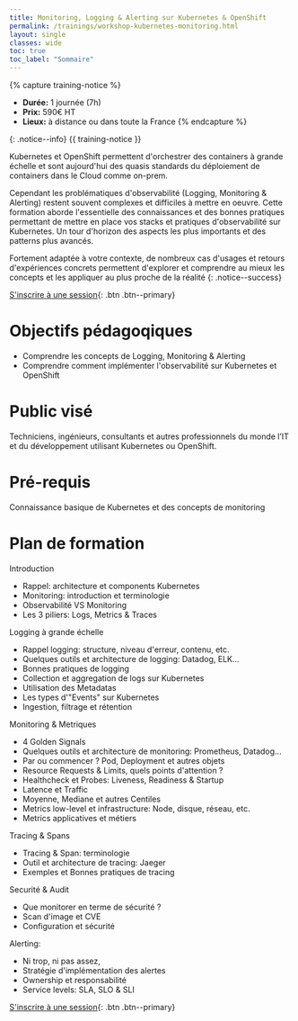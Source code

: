 ```yaml
---
title: Monitoring, Logging & Alerting sur Kubernetes & OpenShift
permalink: /trainings/workshop-kubernetes-monitoring.html
layout: single
classes: wide
toc: true
toc_label: "Sommaire"
---
```


{% capture training-notice %}
- **Durée:** 1 journée (7h)
- **Prix:** 590€ HT
- **Lieux:** à distance ou dans toute la France
{% endcapture %}

{: .notice--info}
{{ training-notice }}

Kubernetes et OpenShift permettent d'orchestrer des containers à grande échelle et sont aujourd'hui des quasis standards du déploiement de containers dans le Cloud comme on-prem.

Cependant les problématiques d'observabilité (Logging, Monitoring & Alerting) restent souvent complexes et difficiles à mettre en oeuvre. Cette formation aborde l'essentielle des connaissances et des bonnes pratiques permettant de mettre en place vos stacks et pratiques d'observabilité sur Kubernetes. Un tour d'horizon des aspects les plus importants et des patterns plus avancés.

Fortement adaptée à votre contexte, de nombreux cas d'usages et retours d'expériences concrets permettent d'explorer et comprendre au mieux les concepts et les appliquer au plus proche de la réalité
{: .notice--success}

[S'inscrire à une session](/inscription){: .btn .btn--primary} 

# Objectifs pédagoqiques

- Comprendre les concepts de Logging, Monitoring & Alerting
- Comprendre comment implémenter l'observabilité sur Kubernetes et OpenShift

# Public visé

Techniciens, ingénieurs, consultants et autres professionnels du monde l’IT et du développement utilisant Kubernetes ou OpenShift. 

# Pré-requis

Connaissance basique de Kubernetes et des concepts de monitoring

# Plan de formation

Introduction

- Rappel: architecture et components Kubernetes
- Monitoring: introduction et terminologie
- Observabilité VS Monitoring
- Les 3 piliers: Logs, Metrics & Traces

Logging à grande échelle

- Rappel logging: structure, niveau d'erreur, contenu, etc.
- Quelques outils et architecture de logging: Datadog, ELK...
- Bonnes pratiques de logging
- Collection et aggregation de logs sur Kubernetes
- Utilisation des Metadatas
- Les types d'"Events" sur Kubernetes
- Ingestion, filtrage et rétention

Monitoring & Metriques

- 4 Golden Signals
- Quelques outils et architecture de monitoring: Prometheus, Datadog...
- Par ou commencer ? Pod, Deployment et autres objets
- Resource Requests & Limits, quels points d'attention ?
- Healthcheck et Probes: Liveness, Readiness & Startup
- Latence et Traffic
- Moyenne, Mediane et autres Centiles
- Metrics low-level et infrastructure: Node, disque, réseau, etc.
- Metrics applicatives et métiers

Tracing & Spans

- Tracing & Span: terminologie
- Outil et architecture de tracing: Jaeger
- Exemples et Bonnes pratiques de tracing

Securité & Audit

- Que monitorer en terme de sécurité ?
- Scan d'image et CVE
- Configuration et sécurité

Alerting:

- Ni trop, ni pas assez,
- Stratégie d'implémentation des alertes
- Ownership et responsabilité
- Service levels: SLA, SLO & SLI

[S'inscrire à une session](/inscription){: .btn .btn--primary} 
